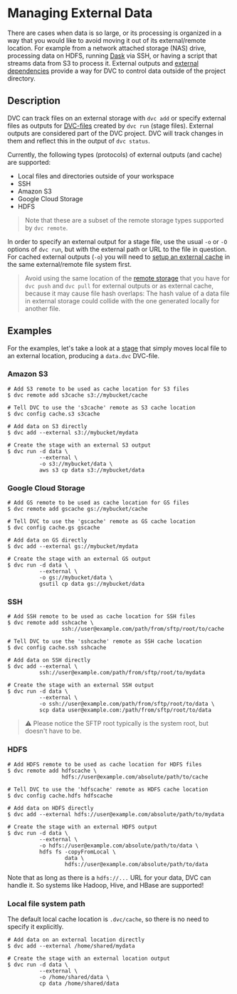 # Managing External Data

There are cases when data is so large, or its processing is organized in a way
that you would like to avoid moving it out of its external/remote location. For
example from a network attached storage (NAS) drive, processing data on HDFS,
running [Dask](https://dask.org/) via SSH, or having a script that streams data
from S3 to process it. External outputs and
[external dependencies](/doc/user-guide/external-dependencies) provide a way for
DVC to control data outside of the <abbr>project</abbr> directory.

## Description

DVC can track files on an external storage with `dvc add` or specify external
files as <abbr>outputs</abbr> for
[DVC-files](/doc/user-guide/dvc-files-and-directories) created by `dvc run`
(stage files). External outputs are considered part of the DVC project. DVC will
track changes in them and reflect this in the output of `dvc status`.

Currently, the following types (protocols) of external outputs (and
<abbr>cache</abbr>) are supported:

- Local files and directories outside of your <abbr>workspace</abbr>
- SSH
- Amazon S3
- Google Cloud Storage
- HDFS

> Note that these are a subset of the remote storage types supported by
> `dvc remote`.

In order to specify an external output for a stage file, use the usual `-o` or
`-O` options of `dvc run`, but with the external path or URL to the file in
question. For <abbr>cached</abbr> external outputs (`-o`) you will need to
[setup an external cache](/doc/use-cases/shared-development-server#configure-the-external-shared-cache)
in the same external/remote file system first.

> Avoid using the same location of the
> [remote storage](/doc/command-reference/remote) that you have for `dvc push`
> and `dvc pull` for external outputs or as external cache, because it may cause
> file hash overlaps: The hash value of a data file in external storage could
> collide with the one generated locally for another file.

## Examples

For the examples, let's take a look at a [stage](/doc/command-reference/run)
that simply moves local file to an external location, producing a `data.dvc`
DVC-file.

### Amazon S3

```dvc
# Add S3 remote to be used as cache location for S3 files
$ dvc remote add s3cache s3://mybucket/cache

# Tell DVC to use the 's3cache' remote as S3 cache location
$ dvc config cache.s3 s3cache

# Add data on S3 directly
$ dvc add --external s3://mybucket/mydata

# Create the stage with an external S3 output
$ dvc run -d data \
          --external \
          -o s3://mybucket/data \
          aws s3 cp data s3://mybucket/data
```

### Google Cloud Storage

```dvc
# Add GS remote to be used as cache location for GS files
$ dvc remote add gscache gs://mybucket/cache

# Tell DVC to use the 'gscache' remote as GS cache location
$ dvc config cache.gs gscache

# Add data on GS directly
$ dvc add --external gs://mybucket/mydata

# Create the stage with an external GS output
$ dvc run -d data \
          --external \
          -o gs://mybucket/data \
          gsutil cp data gs://mybucket/data
```

### SSH

```dvc
# Add SSH remote to be used as cache location for SSH files
$ dvc remote add sshcache \
                 ssh://user@example.com/path/from/sftp/root/to/cache

# Tell DVC to use the 'sshcache' remote as SSH cache location
$ dvc config cache.ssh sshcache

# Add data on SSH directly
$ dvc add --external \
          ssh://user@example.com/path/from/sftp/root/to/mydata

# Create the stage with an external SSH output
$ dvc run -d data \
          --external \
          -o ssh://user@example.com/path/from/sftp/root/to/data \
          scp data user@example.com:/path/from/sftp/root/to/data
```

> ⚠️ Please notice the SFTP root typically is the system root, but doesn't have
> to be.

### HDFS

```dvc
# Add HDFS remote to be used as cache location for HDFS files
$ dvc remote add hdfscache \
                 hdfs://user@example.com/absolute/path/to/cache

# Tell DVC to use the 'hdfscache' remote as HDFS cache location
$ dvc config cache.hdfs hdfscache

# Add data on HDFS directly
$ dvc add --external hdfs://user@example.com/absolute/path/to/mydata

# Create the stage with an external HDFS output
$ dvc run -d data \
          --external \
          -o hdfs://user@example.com/absolute/path/to/data \
          hdfs fs -copyFromLocal \
                  data \
                  hdfs://user@example.com/absolute/path/to/data
```

Note that as long as there is a `hdfs://...` URL for your data, DVC can handle
it. So systems like Hadoop, Hive, and HBase are supported!

### Local file system path

The default local cache location is `.dvc/cache`, so there is no need to specify
it explicitly.

```dvc
# Add data on an external location directly
$ dvc add --external /home/shared/mydata

# Create the stage with an external location output
$ dvc run -d data \
          --external \
          -o /home/shared/data \
          cp data /home/shared/data
```
